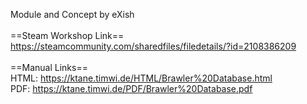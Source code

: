 Module and Concept by eXish<br/>
<br/>
==Steam Workshop Link==<br/>
https://steamcommunity.com/sharedfiles/filedetails/?id=2108386209<br/>
<br/>
==Manual Links==<br/>
HTML: https://ktane.timwi.de/HTML/Brawler%20Database.html<br/>
PDF: https://ktane.timwi.de/PDF/Brawler%20Database.pdf<br/>
